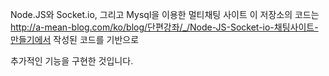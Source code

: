 Node.JS와 Socket.io, 그리고 Mysql을 이용한 멀티채팅 사이트
이 저장소의 코드는 http://a-mean-blog.com/ko/blog/단편강좌/_/Node-JS-Socket-io-채팅사이트-만들기에서 작성된 코드를 기반으로

추가적인 기능을 구현한 것입니다.
